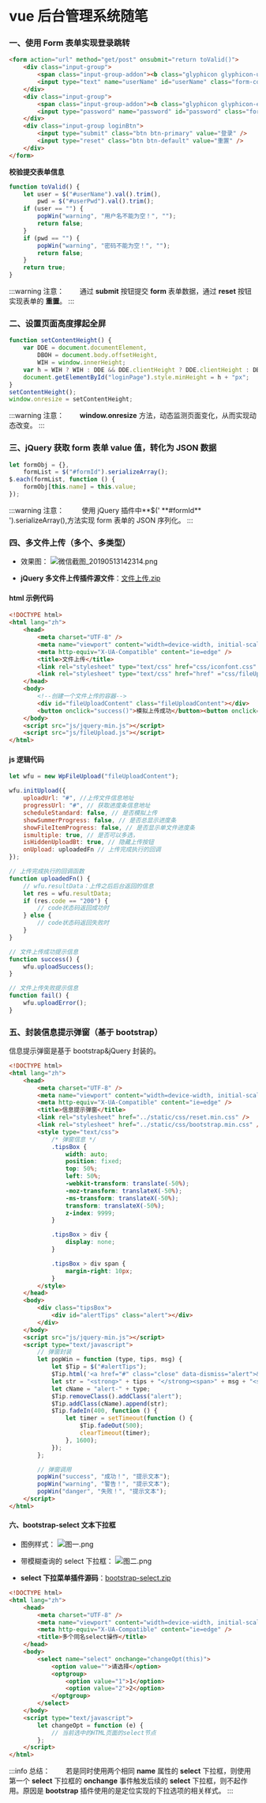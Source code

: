 # vue 后台管理系统随笔

### 一、使用 Form 表单实现登录跳转

```html title="页面示例"
<form action="url" method="get/post" onsubmit="return toValid()">
	<div class="input-group">
		<span class="input-group-addon"><b class="glyphicon glyphicon-user"></b></span>
		<input type="text" name="userName" id="userName" class="form-control" placeholder="用户名" />
	</div>
	<div class="input-group">
		<span class="input-group-addon"><b class="glyphicon glyphicon-eye-close"></b></span>
		<input type="password" name="password" id="password" class="form-control" placeholder="密码" />
	</div>
	<div class="input-group loginBtn">
		<input type="submit" class="btn btn-primary" value="登录" />
		<input type="reset" class="btn btn-default" value="重置" />
	</div>
</form>
```

**校验提交表单信息**

```javascript title="页面示例"
function toValid() {
	let user = $("#userName").val().trim(),
		pwd = $("#userPwd").val().trim();
	if (user == "") {
		popWin("warning", "用户名不能为空！", "");
		return false;
	}
	if (pwd == "") {
		popWin("warning", "密码不能为空！", "");
		return false;
	}
	return true;
}
```

:::warning 注意：
&emsp;&emsp;通过 **submit** 按钮提交 **form** 表单数据，通过 **reset** 按钮实现表单的 **重置**。
:::

### 二、设置页面高度撑起全屏

```javascript title="页面示例"
function setContentHeight() {
	var DDE = document.documentElement,
		DBOH = document.body.offsetHeight,
		WIH = window.innerHeight;
	var h = WIH ? WIH : DDE && DDE.clientHeight ? DDE.clientHeight : DBOH;
	document.getElementById("loginPage").style.minHeight = h + "px";
}
setContentHeight();
window.onresize = setContentHeight;
```

:::warning 注意：
&emsp;&emsp;**window.onresize** 方法，动态监测页面变化，从而实现动态改变。
:::

### 三、jQuery 获取 form 表单 value 值，转化为 JSON 数据

```javascript title="页面示例"
let formObj = {},
	formList = $("#formId").serializeArray();
$.each(formList, function () {
	formObj[this.name] = this.value;
});
```

:::warning 注意：
&emsp;&emsp; 使用 jQuery 插件中**$(' **#formId\*\* ').serializeArray(),方法实现 form 表单的 JSON 序列化。
:::

### 四、多文件上传（多个、多类型）

-   效果图：
    ![微信截图_20190513142314.png](./img/4-3.png)

-   **jQuery 多文件上传插件源文件**：[文件上传.zip](https://www.yuque.com/attachments/yuque/0/2019/zip/271255/1557729362045-2cb2ccf5-5e0d-456e-9499-191c1b44ebb0.zip?_lake_card=%7B%22uid%22%3A%22rc-upload-1557727440728-57%22%2C%22src%22%3A%22https%3A%2F%2Fwww.yuque.com%2Fattachments%2Fyuque%2F0%2F2019%2Fzip%2F271255%2F1557729362045-2cb2ccf5-5e0d-456e-9499-191c1b44ebb0.zip%22%2C%22name%22%3A%22%E6%96%87%E4%BB%B6%E4%B8%8A%E4%BC%A0.zip%22%2C%22size%22%3A75957%2C%22type%22%3A%22application%2Fx-zip-compressed%22%2C%22ext%22%3A%22zip%22%2C%22progress%22%3A%7B%22percent%22%3A0%7D%2C%22status%22%3A%22done%22%2C%22percent%22%3A0%2C%22id%22%3A%22GANZ6%22%2C%22card%22%3A%22file%22%7D)

#### html 示例代码

```html title="页面示例"
<!DOCTYPE html>
<html lang="zh">
	<head>
		<meta charset="UTF-8" />
		<meta name="viewport" content="width=device-width, initial-scale=1.0" />
		<meta http-equiv="X-UA-Compatible" content="ie=edge" />
		<title>文件上传</title>
		<link rel="stylesheet" type="text/css" href="css/iconfont.css" />
		<link rel="stylesheet" type="text/css" href="href" ="css/fileUpload.css" />
	</head>
	<body>
		<!--创建一个文件上传的容器-->
		<div id="fileUploadContent" class="fileUploadContent"></div>
		<button onclick="success()">模拟上传成功</button><button onclick="fail()">模拟上传失败</button>
	</body>
	<script src="js/jquery-min.js"></script>
	<script src="js/fileUpload.js"></script>
</html>
```

#### js 逻辑代码

```javascript title="页面示例"
let wfu = new WpFileUpload("fileUploadContent");

wfu.initUpload({
	uploadUrl: "#", //上传文件信息地址
	progressUrl: "#", // 获取进度条信息地址
	scheduleStandard: false, // 是否模拟上传
	showSummerProgress: false, // 是否总显示进度条
	showFileItemProgress: false, // 是否显示单文件进度条
	ismultiple: true, // 是否可以多选，
	isHiddenUploadBt: true, // 隐藏上传按钮
	onUpload: uploadedFn // 上传完成执行的回调
});

// 上传完成执行的回调函数
function uploadedFn() {
	// wfu.resultData：上传之后后台返回的信息
	let res = wfu.resultData;
	if (res.code == "200") {
		// code状态码返回成功时
	} else {
		// code状态码返回失败时
	}
}

// 文件上传成功提示信息
function success() {
	wfu.uploadSuccess();
}

// 文件上传失败提示信息
function fail() {
	wfu.uploadError();
}
```

### 五、封装信息提示弹窗（基于 bootstrap）

信息提示弹窗是基于 bootstrap&jQuery 封装的。

```html title="页面示例"
<!DOCTYPE html>
<html lang="zh">
	<head>
		<meta charset="UTF-8" />
		<meta name="viewport" content="width=device-width, initial-scale=1.0" />
		<meta http-equiv="X-UA-Compatible" content="ie=edge" />
		<title>信息提示弹窗</title>
		<link rel="stylesheet" href="../static/css/reset.min.css" />
		<link rel="stylesheet" href="../static/css/bootstrap.min.css" />
		<style type="text/css">
			/* 弹窗信息 */
			.tipsBox {
				width: auto;
				position: fixed;
				top: 50%;
				left: 50%;
				-webkit-transform: translate(-50%);
				-moz-transform: translateX(-50%);
				-ms-transform: translateX(-50%);
				transform: translateX(-50%);
				z-index: 9999;
			}

			.tipsBox > div {
				display: none;
			}

			.tipsBox > div span {
				margin-right: 10px;
			}
		</style>
	</head>
	<body>
		<div class="tipsBox">
			<div id="alertTips" class="alert"></div>
		</div>
	</body>
	<script src="js/jquery-min.js"></script>
	<script type="text/javascript">
		// 弹窗封装
		let popWin = function (type, tips, msg) {
			let $Tip = $("#alertTips");
			$Tip.html('<a href="#" class="close" data-dismiss="alert">&times;</a>');
			let str = "<strong>" + tips + "</strong><span>" + msg + "<span>";
			let cName = "alert-" + type;
			$Tip.removeClass().addClass("alert");
			$Tip.addClass(cName).append(str);
			$Tip.fadeIn(400, function () {
				let timer = setTimeout(function () {
					$Tip.fadeOut(500);
					clearTimeout(timer);
				}, 1600);
			});
		};

		// 弹窗调用
		popWin("success", "成功！", "提示文本");
		popWin("warning", "警告！", "提示文本");
		popWin("danger", "失败！", "提示文本");
	</script>
</html>
```

#### 六、bootstrap-select 文本下拉框

-   图例样式：
    ![图一.png](./img/4-1.png)

-   带模糊查询的 select 下拉框：
    ![图二.png](./img/4-2.png)

-   **select 下拉菜单插件源码**：[bootstrap-select.zip](https://www.yuque.com/attachments/yuque/0/2019/zip/271255/1557730259830-8c0b2819-827c-4c0c-bb0e-84dbfd0a7ab2.zip?_lake_card=%7B%22uid%22%3A%22rc-upload-1557727440728-81%22%2C%22src%22%3A%22https%3A%2F%2Fwww.yuque.com%2Fattachments%2Fyuque%2F0%2F2019%2Fzip%2F271255%2F1557730259830-8c0b2819-827c-4c0c-bb0e-84dbfd0a7ab2.zip%22%2C%22name%22%3A%22bootstrap-select.zip%22%2C%22size%22%3A108614%2C%22type%22%3A%22application%2Fx-zip-compressed%22%2C%22ext%22%3A%22zip%22%2C%22progress%22%3A%7B%22percent%22%3A0%7D%2C%22status%22%3A%22done%22%2C%22percent%22%3A0%2C%22id%22%3A%22eohQk%22%2C%22card%22%3A%22file%22%7D)

```html title="代码示例"
<!DOCTYPE html>
<html lang="zh">
	<head>
		<meta charset="UTF-8" />
		<meta name="viewport" content="width=device-width, initial-scale=1.0" />
		<meta http-equiv="X-UA-Compatible" content="ie=edge" />
		<title>多个同名select操作</title>
	</head>
	<body>
		<select name="select" onchange="changeOpt(this)">
			<option value="">请选择</option>
			<optgroup>
				<option value="1">1</option>
				<option value="2">2</option>
			</optgroup>
		</select>
	</body>
	<script type="text/javascript">
		let changeOpt = function (e) {
			// 当前选中的HTML页面的select节点
		};
	</script>
</html>
```

:::info 总结：
&emsp;&emsp;若是同时使用两个相同 **name** 属性的 **select** 下拉框，则使用第一个 **select** 下拉框的 **onchange** 事件触发后续的 **select** 下拉框，则不起作用。原因是 **bootstrap** 插件使用的是定位实现的下拉选项的相关样式。
:::

